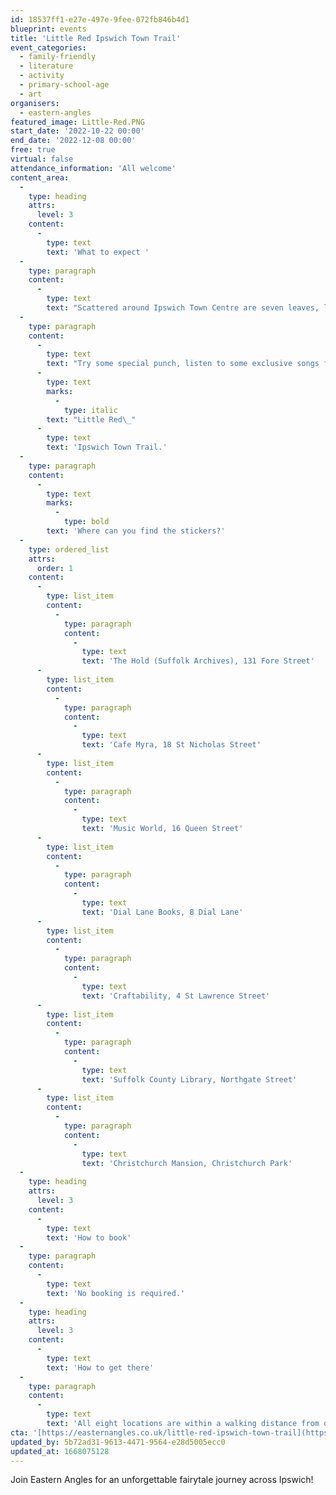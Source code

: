 ```yaml
---
id: 18537ff1-e27e-497e-9fee-072fb846b4d1
blueprint: events
title: 'Little Red Ipswich Town Trail'
event_categories:
  - family-friendly
  - literature
  - activity
  - primary-school-age
  - art
organisers:
  - eastern-angles
featured_image: Little-Red.PNG
start_date: '2022-10-22 00:00'
end_date: '2022-12-08 00:00'
free: true
virtual: false
attendance_information: 'All welcome'
content_area:
  -
    type: heading
    attrs:
      level: 3
    content:
      -
        type: text
        text: 'What to expect '
  -
    type: paragraph
    content:
      -
        type: text
        text: "Scattered around Ipswich Town Centre are seven leaves, left in the footsteps\_of Little Red's journey through the big, dark wood and Ipswich Town Centre on her way to the Sir John Mills Theatre. Eastern Angles have teamed up with seven local friends to create this sticker trail, each with a QR code\_unique to the place you're at and what Little Red found when she was there. "
  -
    type: paragraph
    content:
      -
        type: text
        text: "Try some special punch, listen to some exclusive songs from\_Little Red,\_and read some of Suffolk's very own local fairy tales - there's lots\_to explore in our\_"
      -
        type: text
        marks:
          -
            type: italic
        text: "Little Red\_"
      -
        type: text
        text: 'Ipswich Town Trail.'
  -
    type: paragraph
    content:
      -
        type: text
        marks:
          -
            type: bold
        text: 'Where can you find the stickers?'
  -
    type: ordered_list
    attrs:
      order: 1
    content:
      -
        type: list_item
        content:
          -
            type: paragraph
            content:
              -
                type: text
                text: 'The Hold (Suffolk Archives), 131 Fore Street'
      -
        type: list_item
        content:
          -
            type: paragraph
            content:
              -
                type: text
                text: 'Cafe Myra, 18 St Nicholas Street'
      -
        type: list_item
        content:
          -
            type: paragraph
            content:
              -
                type: text
                text: 'Music World, 16 Queen Street'
      -
        type: list_item
        content:
          -
            type: paragraph
            content:
              -
                type: text
                text: 'Dial Lane Books, 8 Dial Lane'
      -
        type: list_item
        content:
          -
            type: paragraph
            content:
              -
                type: text
                text: 'Craftability, 4 St Lawrence Street'
      -
        type: list_item
        content:
          -
            type: paragraph
            content:
              -
                type: text
                text: 'Suffolk County Library, Northgate Street'
      -
        type: list_item
        content:
          -
            type: paragraph
            content:
              -
                type: text
                text: 'Christchurch Mansion, Christchurch Park'
  -
    type: heading
    attrs:
      level: 3
    content:
      -
        type: text
        text: 'How to book'
  -
    type: paragraph
    content:
      -
        type: text
        text: 'No booking is required.'
  -
    type: heading
    attrs:
      level: 3
    content:
      -
        type: text
        text: 'How to get there'
  -
    type: paragraph
    content:
      -
        type: text
        text: 'All eight locations are within a walking distance from one another.'
cta: '[https://easternangles.co.uk/little-red-ipswich-town-trail](https://easternangles.co.uk/little-red-ipswich-town-trail)'
updated_by: 5b72ad31-9613-4471-9564-e28d5005ecc0
updated_at: 1668075128
---
```

Join Eastern Angles for an unforgettable fairytale journey across Ipswich!